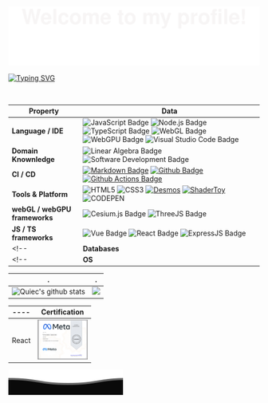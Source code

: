 ![](assets/Bottom_up.svg)

<!--   my-icons -->
<p align="center">
    <!-- <a href="https://github.com/AlanCumberbatch/AlanCumberbatch"><img src="https://img.shields.io/badge/status-updating-brightgreen.svg"></a> -->
    <!-- <a href="https://github.com/AlanCumberbatch/cesium-"><img src="https://img.shields.io/badge/Cesium-1.81-blue.svg"></a> -->
    <!-- <a href="https://github.com/AlanCumberbatch/react_Alan"><img src="https://img.shields.io/badge/React-learing-FF1493.svg"></a> -->
    <!-- <a href="https://github.com/AlanCumberbatch/three_Alan"><img src="https://img.shields.io/badge/ThreeJS-learing-FF1493.svg"></a> -->
    <!-- <a href="https://github.com/BEPb/BEPb/graphs/contributors"><img src="https://img.shields.io/github/contributors/BEPb/BEPb?color=blue"></a> -->
    <!-- <a href="https://github.com/BEPb/BEPb/stargazers"><img src="https://img.shields.io/github/stars/BEPb/BEPb.svg?logo=github"></a> -->
    <!-- <a href="https://github.com/BEPb/BEPb/network/members"><img src="https://img.shields.io/github/forks/BEPb/BEPb.svg?color=blue&logo=github"></a> -->
    <!-- <img src="https://visitor-badge.laobi.icu/badge?page_id=BEPb.BEPb" alt="visitors"/> -->
</p>


[![Typing SVG](https://readme-typing-svg.demolab.com/?color=%2336BCF7&center=true&vCenter=true&width=600&lines=Hi+there+👋,I+am+Marquez+Yang;Over+3+years+of+programming+experience;Keeping+update+myself+based+on+JS+;webGL/webGPU+learning+enthusiast+;Everything+is+coming+!+)](https://git.io/typing-svg)

<br/>

| Property | Data  |
| ---- | ---- |
| **Language / IDE** | ![JavaScript Badge](https://img.shields.io/badge/-JavaScript-F7DF1E?style=flat&logo=JavaScript&logoColor=white) ![Node.js Badge](https://img.shields.io/badge/-Node-339933?style=flat&logo=Node.js&logoColor=white) ![TypeScript Badge](https://img.shields.io/badge/-TypeScript-0000FF?style=flat&logo=TypeScript&logoColor=white) ![WebGL Badge](https://img.shields.io/badge/-WebGL-FFFFFF?style=flat&logo=webGL&logoColor=red) ![WebGPU Badge](https://img.shields.io/badge/-WebGPU-FFFFFF?style=flat&logo=WebGPU&logoColor=blue) ![Visual Studio Code Badge](https://img.shields.io/badge/-Visual%20Studio%20Code-3776AB?style=flat&logo=Visual%20Studio%20Code&logoColor=white)
| **Domain Knownledge** | ![Linear Algebra Badge](https://img.shields.io/badge/-Linear%20Algebra-00AA00?style=flat&logoColor=white) ![Software Development Badge](https://img.shields.io/badge/-Software%20Development-FF6600?style=flat&logoColor=white)    |
| **CI / CD** | [![Markdown Badge](https://img.shields.io/badge/-Markdown-2088FF?style=flat&logo=Markdown&logoColor=white)](https://github.com/BEPb/BEPb) [![Github Badge](https://img.shields.io/badge/-Github%20-2088FF?style=flat&logo=Github&logoColor=white)](https://github.com/BEPb/BEPb) [![Github Actions Badge](https://img.shields.io/badge/-Git%20-2088FF?style=flat&logo=Git&logoColor=white)](https://github.com/BEPb/BEPb)
| **Tools & Platform** | ![HTML5](https://img.shields.io/badge/HTML5-E34F26?style=for-the-badge&logo=html5&logoColor=white) ![CSS3](https://img.shields.io/badge/CSS3-1572B6?style=for-the-badge&logo=css3&logoColor=white) [![Desmos](https://img.shields.io/badge/Desmos-74F355?style=for-the-badge&logo=desmos&logoColor=white)](https://www.desmos.com/calculator?lang=zh-CN) [![ShaderToy](https://img.shields.io/badge/ShaderToy-orange?style=for-the-badge&logo=shaderToy&logoColor=white)](https://www.shadertoy.com/) ![CODEPEN](https://img.shields.io/badge/CodeOpen-FFFFFF?style=for-the-badge&logo=codePen&logoColor=black)|
| **webGL / webGPU frameworks** | ![Cesium.js Badge](https://img.shields.io/badge/-Cesium.js-FFFFFF?style=flat&logo=Cesium&logoColor=blue)  ![ThreeJS Badge](https://img.shields.io/badge/-ThreeJS-FFFFFF?style=flat&logo=Three.js&logoColor=black) |
| **JS / TS frameworks** | ![Vue Badge](https://img.shields.io/badge/-Vue-001F00?style=flat&logo=vue.js&logoColor=green) ![React Badge](https://img.shields.io/badge/-React-00000F?style=flat&logo=react&logoColor=blue) ![ExpressJS Badge](https://img.shields.io/badge/-ExpressJS-001F00?style=flat&logo=Express&logoColor=green) |
<!-- | **Databases** | ---- | -->
<!-- | **OS** | ---- | -->
<!-- ![WebGPU Badge](https://img.shields.io/badge/-WebGPU-FFFFFF?style=flat&logo=WebGPU&logoColor=blue) -->
<!-- [![WebGPU](https://www.w3.org/2023/02/webgpu-logos/webgpu-notext.svg)](https://img.shields.io/badge/-WebGPU-FFFFFF?style=flat&logo=WebGPU&logoColor=blue) -->
<!-- [![WebGPU](https://www.w3.org/2023/02/webgpu-logos/webgpu-notext.svg)](https://webgpu.io) -->




| . | .  |
| ---- | ---- |
| ![Quiec's github stats](https://github-readme-stats.vercel.app/api/top-langs/?username=AlanCumberbatch&theme=radical&layout=compact&center=true ) | ![](https://moe-counter.glitch.me/get/@AlanCumberbatch.github.readme) |


<!-- https://coursera.org/share/4292a69ffca4738dfebf707a3e76d14b -->

| ---- | Certification  |
| ---- | ---- |
| React | [<img src="./assets/react_basic_coursera.png" alt="替代文本" width="100" height="80" />](https://coursera.org/share/4292a69ffca4738dfebf707a3e76d14b) |


<!--
**AlanCumberbatch/AlanCumberbatch** is a ✨ _special_ ✨ repository because its `README.md` (this file) appears on your GitHub profile.

Here are some ideas to get you started:

- 🔭 I’m currently working on ...
- 🌱 I’m currently learning ...
- 👯 I’m looking to collaborate on ...
- 🤔 I’m looking for help with ...
- 💬 Ask me about ...
- 📫 How to reach me: ...
- 😄 Pronouns: ...
- ⚡ Fun fact: ...
-->

![](assets/Bottom_down.svg)

